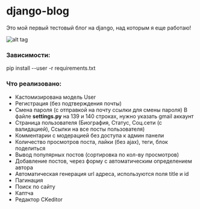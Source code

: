 # django-blog

Это мой первый тестовый блог на django, над которым я еще работаю!

![alt tag](https://github.com/pro100git/django-blog/blob/main/Screenshot/Screenshot.png "django blog")​

### Зависимости:
pip install --user -r requirements.txt

### Что реализовано:
* Кастомизирована модель User 
* Регистрация (без подтверждения почты)
* Смена пароля (с отправкой на почту ссылки для смены пароля)
В файле **settings.py** на 139 и 140 строках, нужно указать gmail аккаунт
* Страница пользователя (Биография, Статус, Соц.сети (с валидацией), Ссылки на все посты пользователя)
* Комментарии с модерацией без доступа к админ панели
* Количество просмотров поста, лайки (без ajax), теги, блок поделиться
* Вывод популярных постов (сортировка по кол-ву просмотров)
* Добавление постов, через форму с автоматическим определением автора
* Автоматическая генерация url адреса, используются поля title и id
* Пагинация
* Поиск по сайту
* Каптча
* Редактор CKeditor

